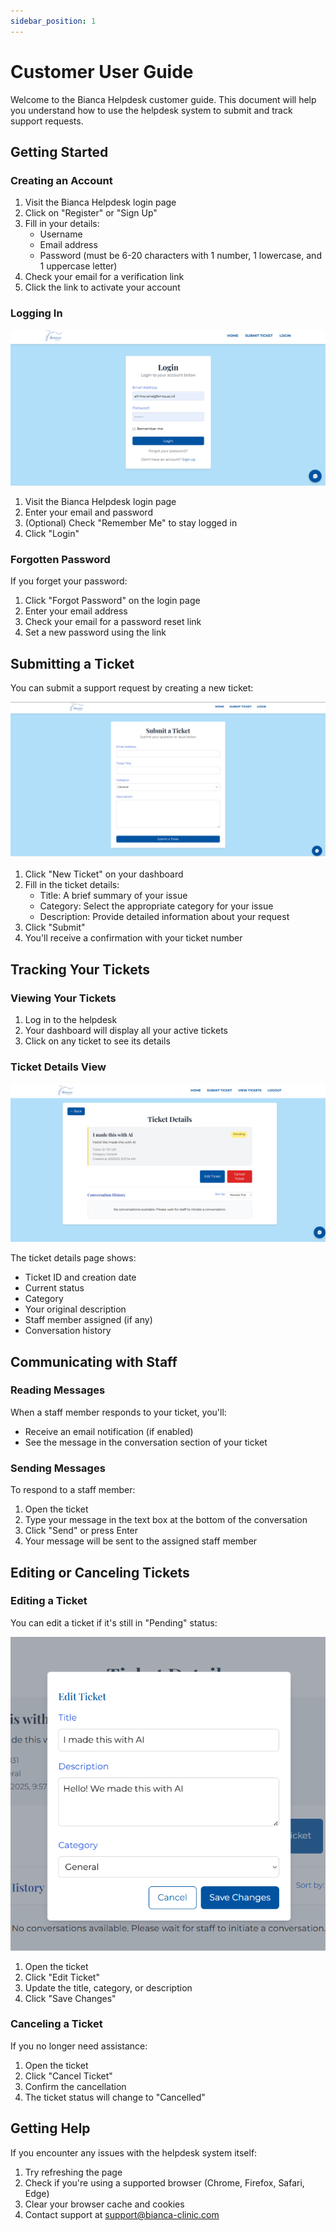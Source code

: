 ```yaml
---
sidebar_position: 1
---
```


# Customer User Guide

Welcome to the Bianca Helpdesk customer guide. This document will help you understand how to use the helpdesk system to submit and track support requests.

## Getting Started

### Creating an Account

1. Visit the Bianca Helpdesk login page
2. Click on "Register" or "Sign Up"
3. Fill in your details:
   - Username
   - Email address
   - Password (must be 6-20 characters with 1 number, 1 lowercase, and 1 uppercase letter)
4. Check your email for a verification link
5. Click the link to activate your account

### Logging In

![Login Screen](../../../screenshots/login.png)

1. Visit the Bianca Helpdesk login page
2. Enter your email and password
3. (Optional) Check "Remember Me" to stay logged in
4. Click "Login"

### Forgotten Password

If you forget your password:

1. Click "Forgot Password" on the login page
2. Enter your email address
3. Check your email for a password reset link
4. Set a new password using the link

## Submitting a Ticket

You can submit a support request by creating a new ticket:

![Submit Ticket](../../../screenshots/submit.png)

1. Click "New Ticket" on your dashboard
2. Fill in the ticket details:
   - Title: A brief summary of your issue
   - Category: Select the appropriate category for your issue
   - Description: Provide detailed information about your request
3. Click "Submit"
4. You'll receive a confirmation with your ticket number

## Tracking Your Tickets

### Viewing Your Tickets

1. Log in to the helpdesk
2. Your dashboard will display all your active tickets
3. Click on any ticket to see its details

### Ticket Details View

![Ticket Details](../../../screenshots/ticket-details.png)

The ticket details page shows:
- Ticket ID and creation date
- Current status
- Category
- Your original description
- Staff member assigned (if any)
- Conversation history

## Communicating with Staff

### Reading Messages

When a staff member responds to your ticket, you'll:
- Receive an email notification (if enabled)
- See the message in the conversation section of your ticket

### Sending Messages

To respond to a staff member:

1. Open the ticket
2. Type your message in the text box at the bottom of the conversation
3. Click "Send" or press Enter
4. Your message will be sent to the assigned staff member

## Editing or Canceling Tickets

### Editing a Ticket

You can edit a ticket if it's still in "Pending" status:

![Edit Ticket](../../../screenshots/edit-ticket.png)

1. Open the ticket
2. Click "Edit Ticket"
3. Update the title, category, or description
4. Click "Save Changes"

### Canceling a Ticket

If you no longer need assistance:

1. Open the ticket
2. Click "Cancel Ticket"
3. Confirm the cancellation
4. The ticket status will change to "Cancelled"

## Getting Help

If you encounter any issues with the helpdesk system itself:

1. Try refreshing the page
2. Check if you're using a supported browser (Chrome, Firefox, Safari, Edge)
3. Clear your browser cache and cookies
4. Contact support at support@bianca-clinic.com
